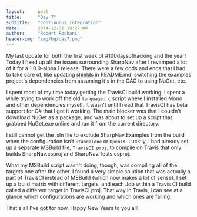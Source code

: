 ```yaml
---
layout:     post
title:      "Day 7"
subtitle:   "Continuous Integration"
date:       2014-12-31 19:27:00
author:     "Robert Rouhani"
header-img: "img/bg/day7.png"
---
```


My last update for both the first week of #100daysofhacking and the year!
Today I fixed up all the issues surrounding SharpNav after I revamped a lot of
it for a 1.0.0-alpha.1 release. There were a few odds and ends that I had to
take care of, like updating [shields](http://shields.io/) in README.md,
switching the examples project's dependencies from assuming it's in the GAC to
using NuGet, etc.

I spent most of my time today getting the TravisCI build working. I spent a
while trying to work off the old `language: c` script where I installed Mono
and other dependencies myself. It wasn't until I read that TravisCI has beta
support for C# that I got it working. The main blocker was that I couldn't
download NuGet as a package, and was about to set up a script that grabbed
NuGet.exe online and ran it from the current directory.

I still cannot get the .sln file to exclude SharpNav.Examples from the build
when the configuration isn't `Standalone` or `OpenTK`. Luckily, I had already
set up a separate MSBuild file, `TravisCI.proj`, to compile on Travis that
only builds SharpNav.csproj and SharpNav.Tests.csproj.

What my MSBuild script wasn't doing, though, was compiling all of the targets
one after the other. I found a very simple solution that was actually a part
of TravisCI instead of MSBuild (which now makes a lot of sense). I set up a
build matrix with different targets, and each Job within a Travis CI build
called a different target in TravisCI.proj. That way in Travis, I can see at a
glance which configurations are working and which ones are failing.

That's all I've got for now. Happy New Years to you all!
